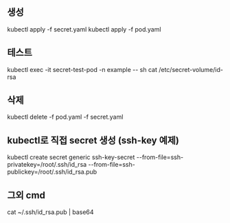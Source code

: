 ## 생성
kubectl apply -f secret.yaml
kubectl apply -f pod.yaml

## 테스트
kubectl exec -it secret-test-pod -n example -- sh
cat /etc/secret-volume/id-rsa

## 삭제
kubectl delete -f pod.yaml -f secret.yaml


## kubectl로 직접 secret 생성 (ssh-key 예제)
kubectl create secret generic ssh-key-secret --from-file=ssh-privatekey=/root/.ssh/id_rsa --from-file=ssh-publickey=/root/.ssh/id_rsa.pub

## 그외 cmd
cat ~/.ssh/id_rsa.pub  | base64
